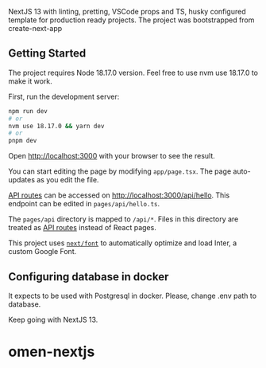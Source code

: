 NextJS 13 with linting, pretting, VSCode props and TS, husky configured template for production ready projects. The project was bootstrapped from create-next-app

## Getting Started

The project requires Node 18.17.0 version. Feel free to use nvm use 18.17.0 to make it work.

First, run the development server:

```bash
npm run dev
# or
nvm use 18.17.0 && yarn dev
# or
pnpm dev
```

Open [http://localhost:3000](http://localhost:3000) with your browser to see the result.

You can start editing the page by modifying `app/page.tsx`. The page auto-updates as you edit the file.

[API routes](https://nextjs.org/docs/api-routes/introduction) can be accessed on [http://localhost:3000/api/hello](http://localhost:3000/api/hello). This endpoint can be edited in `pages/api/hello.ts`.

The `pages/api` directory is mapped to `/api/*`. Files in this directory are treated as [API routes](https://nextjs.org/docs/api-routes/introduction) instead of React pages.

This project uses [`next/font`](https://nextjs.org/docs/basic-features/font-optimization) to automatically optimize and load Inter, a custom Google Font.

## Configuring database in docker

It expects to be used with Postgresql in docker. Please, change .env path to database.

Keep going with NextJS 13.

# omen-nextjs

